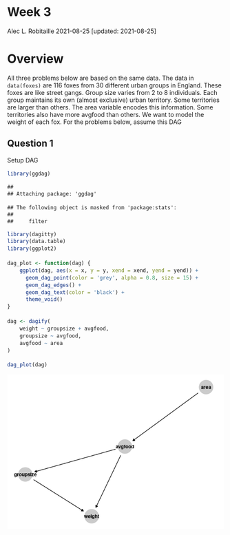 Week 3
================
Alec L. Robitaille
2021-08-25 \[updated: 2021-08-25\]

# Overview

All three problems below are based on the same data. The data in
`data(foxes)` are 116 foxes from 30 different urban groups in England.
These foxes are like street gangs. Group size varies from 2 to 8
individuals. Each group maintains its own (almost exclusive) urban
territory. Some territories are larger than others. The area variable
encodes this information. Some territories also have more avgfood than
others. We want to model the weight of each fox. For the problems below,
assume this DAG

## Question 1

Setup DAG

``` r
library(ggdag)
```

    ## 
    ## Attaching package: 'ggdag'

    ## The following object is masked from 'package:stats':
    ## 
    ##     filter

``` r
library(dagitty)
library(data.table)
library(ggplot2)

dag_plot <- function(dag) {
    ggplot(dag, aes(x = x, y = y, xend = xend, yend = yend)) +
      geom_dag_point(color = 'grey', alpha = 0.8, size = 15) +
      geom_dag_edges() +
      geom_dag_text(color = 'black') +
      theme_void()
}

dag <- dagify(
    weight ~ groupsize + avgfood,
    groupsize ~ avgfood,
    avgfood ~ area
)

dag_plot(dag)
```

![](Week-03_RobitailleAlec_files/figure-gfm/dag-1.png)<!-- -->
